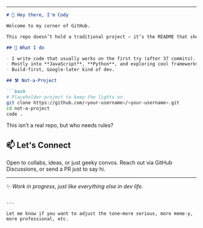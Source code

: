 
---

````markdown
# 👋 Hey there, I'm Cody

Welcome to my corner of GitHub.

This repo doesn’t hold a traditional project – it’s the README that shows up on my profile. Just a little space to share my dev personality and keep things from feeling too empty.

## 🧠 What I do

- I write code that usually works on the first try (after 37 commits).
- Mostly into **JavaScript**, **Python**, and exploring cool frameworks that I probably won’t finish learning.
- Build-first, Google-later kind of dev.  

## 🛠️ Not-a-Project

```bash
# Placeholder project to keep the lights on
git clone https://github.com/<your-username>/<your-username>.git
cd not-a-project
code .
````

This isn’t a real repo, but who needs rules?

## 📫 Let's Connect

Open to collabs, ideas, or just geeky convos.
Reach out via GitHub Discussions, or send a PR just to say hi.

---

✨ *Work in progress, just like everything else in dev life.*

```

---

Let me know if you want to adjust the tone—more serious, more meme-y, more professional, etc.
```
